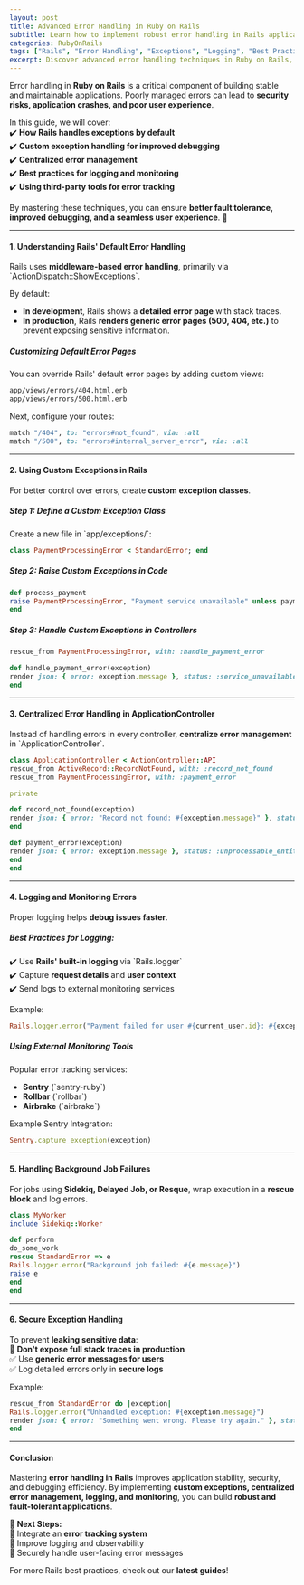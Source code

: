 ```yaml
---
layout: post
title: Advanced Error Handling in Ruby on Rails  
subtitle: Learn how to implement robust error handling in Rails applications to improve stability and debugging.  
categories: RubyOnRails  
tags: ["Rails", "Error Handling", "Exceptions", "Logging", "Best Practices"]  
excerpt: Discover advanced error handling techniques in Ruby on Rails, including custom exceptions, centralized error management, logging, and debugging best practices.  
---
```



Error handling in **Ruby on Rails** is a critical component of building stable and maintainable applications. Poorly managed errors can lead to **security risks, application crashes, and poor user experience**.

In this guide, we will cover:  
✔️ **How Rails handles exceptions by default**  
✔️ **Custom exception handling for improved debugging**  
✔️ **Centralized error management**  
✔️ **Best practices for logging and monitoring**  
✔️ **Using third-party tools for error tracking**

By mastering these techniques, you can ensure **better fault tolerance, improved debugging, and a seamless user experience**. 🚀

---

#### **1. Understanding Rails' Default Error Handling**
Rails uses **middleware-based error handling**, primarily via &#96;ActionDispatch::ShowExceptions&#96;.

By default:
- **In development**, Rails shows a **detailed error page** with stack traces.
- **In production**, Rails **renders generic error pages (500, 404, etc.)** to prevent exposing sensitive information.

##### **Customizing Default Error Pages**
You can override Rails' default error pages by adding custom views:  
```sh  
app/views/errors/404.html.erb  
app/views/errors/500.html.erb  
```  
Next, configure your routes:  
```rb  
match "/404", to: "errors#not_found", via: :all  
match "/500", to: "errors#internal_server_error", via: :all  
```

---

#### **2. Using Custom Exceptions in Rails**
For better control over errors, create **custom exception classes**.

##### **Step 1: Define a Custom Exception Class**
Create a new file in &#96;app/exceptions/&#96;:  
```rb  
class PaymentProcessingError < StandardError; end  
```

##### **Step 2: Raise Custom Exceptions in Code**
```rb  
def process_payment  
raise PaymentProcessingError, "Payment service unavailable" unless payment_service_available?  
end  
```

##### **Step 3: Handle Custom Exceptions in Controllers**
```rb  
rescue_from PaymentProcessingError, with: :handle_payment_error

def handle_payment_error(exception)  
render json: { error: exception.message }, status: :service_unavailable  
end  
```

---

#### **3. Centralized Error Handling in ApplicationController**
Instead of handling errors in every controller, **centralize error management** in &#96;ApplicationController&#96;.

```rb  
class ApplicationController < ActionController::API  
rescue_from ActiveRecord::RecordNotFound, with: :record_not_found  
rescue_from PaymentProcessingError, with: :payment_error

private

def record_not_found(exception)  
render json: { error: "Record not found: #{exception.message}" }, status: :not_found  
end

def payment_error(exception)  
render json: { error: exception.message }, status: :unprocessable_entity  
end  
end  
```

---

#### **4. Logging and Monitoring Errors**
Proper logging helps **debug issues faster**.

##### **Best Practices for Logging:**
✔️ Use **Rails' built-in logging** via &#96;Rails.logger&#96;  
✔️ Capture **request details** and **user context**  
✔️ Send logs to external monitoring services

Example:  
```rb  
Rails.logger.error("Payment failed for user #{current_user.id}: #{exception.message}")  
```

##### **Using External Monitoring Tools**
Popular error tracking services:
- **Sentry** (&#96;sentry-ruby&#96;)
- **Rollbar** (&#96;rollbar&#96;)
- **Airbrake** (&#96;airbrake&#96;)

Example Sentry Integration:  
```rb  
Sentry.capture_exception(exception)  
```

---

#### **5. Handling Background Job Failures**
For jobs using **Sidekiq, Delayed Job, or Resque**, wrap execution in a **rescue block** and log errors.

```rb  
class MyWorker  
include Sidekiq::Worker

def perform  
do_some_work  
rescue StandardError => e  
Rails.logger.error("Background job failed: #{e.message}")  
raise e  
end  
end  
```

---

#### **6. Secure Exception Handling**
To prevent **leaking sensitive data**:  
🚫 **Don't expose full stack traces in production**  
✅ Use **generic error messages for users**  
✅ Log detailed errors only in **secure logs**

Example:  
```rb  
rescue_from StandardError do |exception|  
Rails.logger.error("Unhandled exception: #{exception.message}")  
render json: { error: "Something went wrong. Please try again." }, status: :internal_server_error  
end  
```

---

#### **Conclusion**
Mastering **error handling in Rails** improves application stability, security, and debugging efficiency. By implementing **custom exceptions, centralized error management, logging, and monitoring**, you can build **robust and fault-tolerant applications**.

🚀 **Next Steps:**  
🔹 Integrate an **error tracking system**  
🔹 Improve logging and observability  
🔹 Securely handle user-facing error messages

For more Rails best practices, check out our **latest guides**!  

